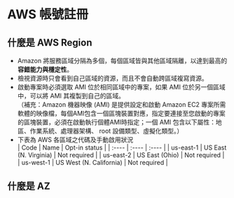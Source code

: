 # AWS 帳號註冊      

## 什麼是 AWS Region  
<!-- <div style="text-align: justify;">     -->
+ Amazon 將服務區域分隔為多個，每個區域皆與其他區域隔離，以達到最高的**容錯能力與穩定性**。                   
+ 檢視資源時只會看到自己區域的資源，而且不會自動跨區域複寫資源。        
+ 啟動專案時必須選取 AMI 位於相同區域中的專案，如果 AMI 位於另一個區域中，可以將 AMI 其複製到自己的區域。        
（補充：Amazon 機器映像 (AMI) 是提供設定和啟動 Amazon EC2 專案所需軟體的映像檔，每個AMI包含一個區塊裝置對應，指定要連接至您啟動的專案的區塊裝置，必須在啟動執行個體AMI時指定；一個 AMI 包含以下屬性：地區、作業系統、處理器架構、 root 設備類型、虛擬化類型。）             
+ 下表為 AWS 各區域之代碼及手動啟用狀況                
|  Code  | Name  |  Opt-in status |
| :---- | :---- | :---- |
| us-east-1      | US East (N. Virginia)         | Not required  |
| us-east-2      | US East (Ohio)                | Not required  |
| us-west-1      | US West (N. California)       | Not required  |
<!-- | us-west-2      | US West (Oregon)              | Not required  |
| af-south-1     | Africa (Cape Town)            | Required      |
| ap-east-1      | Asia Pacific (Hong Kong)      | Required      |
| ap-south-2     | Asia Pacific (Hyderabad)      | Required      |
| ap-southeast-3 | Asia Pacific (Jakarta)        | Required      |
| ap-southeast-5 | Asia Pacific (Malaysia)       | Required      |
| ap-southeast-4 | Asia Pacific (Melbourne)      | Required      |
| ap-south-1     | Asia Pacific (Mumbai)         | Not required  |
| ap-northeast-3 | Asia Pacific (Osaka)          | Not required  |
| ap-northeast-2 | Asia Pacific (Seoul)          | Not required  |
| ap-southeast-1 | Asia Pacific (Singapore)      | Not required  |
| ap-southeast-2 | Asia Pacific (Sydney)         | Not required  |
| ap-northeast-1 | Asia Pacific (Tokyo)          | Not required  |
| ca-central-1   | Canada (Central)              | Not required  |
| ca-west-1      | Canada West (Calgary)         | Required      |
| cn-north-1     | China (Beijing)               | Not required  |
| cn-northwest-1 | China (Ningxia)               | Not required  |
| eu-central-1   | Europe (Frankfurt)            | Not required  |
| eu-west-1      | Europe (Ireland)              | Not required  |
| eu-west-2      | Europe (London)               | Not required  |
| eu-south-1     | Europe (Milan)                | Required      |
| eu-west-3      | Europe (Paris)                | Not required  |
| eu-south-2     | Europe (Spain)                | Required      |
| eu-north-1     | Europe (Stockholm)            | Not required  |
| eu-central-2   | Europe (Zurich)               | Required      |
| il-central-1   | Israel (Tel Aviv)             | Required      |
| me-south-1     | Middle East (Bahrain)         | Required      |
| me-central-1   | Middle East (UAE)             | Required      |
| sa-east-1      | South America (São Paulo)     | Not required  | -->
  


<!-- </div> -->



## 什麼是 AZ